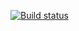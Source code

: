 [![Build status](https://ci.appveyor.com/api/projects/status/yvbhcnb6q2cng6a1?svg=true)](https://ci.appveyor.com/project/netology-code-samples/aqa-ci-demo)
